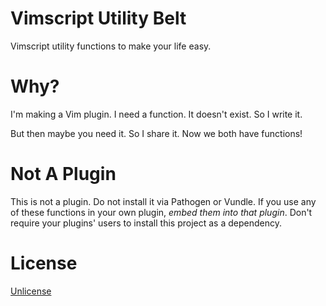 # Vimscript Utility Belt

Vimscript utility functions to make your life easy.

# Why?

I'm making a Vim plugin. I need a function. It doesn't exist. So I
write it.

But then maybe you need it. So I share it. Now we both have functions!

# Not A Plugin

This is not a plugin. Do not install it via Pathogen or Vundle. If you
use any of these functions in your own plugin, *embed them into
that plugin*. Don't require your plugins' users to install this project
as a dependency.

# License

[Unlicense](http://unlicense.org/)
